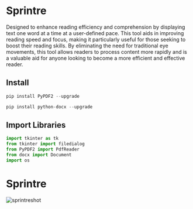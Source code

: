 # Sprintre

Designed to enhance reading efficiency and comprehension by displaying text one word at a time at a user-defined pace. This tool aids in improving reading speed and focus, making it particularly useful for those seeking to boost their reading skills. By eliminating the need for traditional eye movements, this tool allows readers to process content more rapidly and is a valuable aid for anyone looking to become a more efficient and effective reader.

## Install
```python 
pip install PyPDF2 --upgrade
```


```python 
pip install python-docx --upgrade
```


## Import Libraries

```python 
import tkinter as tk
from tkinter import filedialog
from PyPDF2 import PdfReader
from docx import Document
import os
```

# Sprintre 
![sprintreshot](https://github.com/UKVeteran/Sprintre/assets/39216339/19d9ea7d-625e-45ed-8436-119cb1460e7e)
